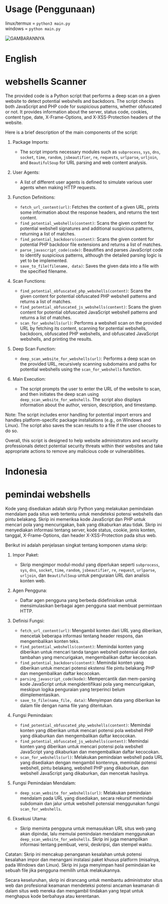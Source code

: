 # Usage (Penggunaan)

linux/termux = <code>python3 main.py</code> <br />
windows = ```python main.py```

![GAMBARANNYA](https://github.com/Xnuvers007/webshells/assets/62522733/3a6be194-a486-4188-915f-ba32bcece6e3)

# English
# webshells Scanner
The provided code is a Python script that performs a deep scan on a given website to detect potential webshells and backdoors. The script checks both JavaScript and PHP code for suspicious patterns, whether obfuscated or not. It provides information about the server, status code, cookies, content type, date, X-Frame-Options, and X-XSS-Protection headers of the website.

Here is a brief description of the main components of the script:

1. Package Imports:
   - The script imports necessary modules such as `subprocess`, `sys`, `dns`, `socket`, `time`, `random`, `jsbeautifier`, `re`, `requests`, `urlparse`, `urljoin`, and `BeautifulSoup` for URL parsing and web content analysis.

2. User Agents:
   - A list of different user agents is defined to simulate various user agents when making HTTP requests.

3. Function Definitions:
   - `fetch_url_content(url)`: Fetches the content of a given URL, prints some information about the response headers, and returns the text content.
   - `find_potential_webshells(content)`: Scans the given content for potential webshell signatures and additional suspicious patterns, returning a list of matches.
   - `find_potential_backdoors(content)`: Scans the given content for potential PHP backdoor file extensions and returns a list of matches.
   - `parse_javascript_code(code)`: Beautifies and parses JavaScript code to identify suspicious patterns, although the detailed parsing logic is yet to be implemented.
   - `save_to_file(filename, data)`: Saves the given data into a file with the specified filename.

4. Scan Functions:
   - `find_potential_obfuscated_php_webshells(content)`: Scans the given content for potential obfuscated PHP webshell patterns and returns a list of matches.
   - `find_potential_obfuscated_js_webshells(content)`: Scans the given content for potential obfuscated JavaScript webshell patterns and returns a list of matches.
   - `scan_for_webshells(url)`: Performs a webshell scan on the provided URL by fetching its content, scanning for potential webshells, backdoors, obfuscated PHP webshells, and obfuscated JavaScript webshells, and printing the results.

5. Deep Scan Function:
   - `deep_scan_website_for_webshells(url)`: Performs a deep scan on the provided URL, recursively scanning subdomains and paths for potential webshells using the `scan_for_webshells` function.

6. Main Execution:
   - The script prompts the user to enter the URL of the website to scan, and then initiates the deep scan using `deep_scan_website_for_webshells`. The script also displays information about the author, version, description, and timestamp.

Note: The script includes error handling for potential import errors and handles platform-specific package installations (e.g., on Windows and Linux). The script also saves the scan results to a file if the user chooses to do so.

Overall, this script is designed to help website administrators and security professionals detect potential security threats within their websites and take appropriate actions to remove any malicious code or vulnerabilities.

# Indonesia
# pemindai webshells

Kode yang disediakan adalah skrip Python yang melakukan pemindaian mendalam pada situs web tertentu untuk mendeteksi potensi webshells dan pintu belakang. Skrip ini memeriksa kode JavaScript dan PHP untuk mencari pola yang mencurigakan, baik yang dikaburkan atau tidak. Skrip ini menyediakan informasi tentang server, kode status, cookie, jenis konten, tanggal, X-Frame-Options, dan header X-XSS-Protection pada situs web.

Berikut ini adalah penjelasan singkat tentang komponen utama skrip:

1. Impor Paket:
   - Skrip mengimpor modul-modul yang diperlukan seperti `subprocess`, `sys`, `dns`, `socket`, `time`, `random`, `jsbeautifier`, `re`, `request`, `urlparse`, `urljoin`, dan `BeautifulSoup` untuk penguraian URL dan analisis konten web.

2. Agen Pengguna:
   - Daftar agen pengguna yang berbeda didefinisikan untuk mensimulasikan berbagai agen pengguna saat membuat permintaan HTTP.

3. Definisi Fungsi:
   - `fetch_url_content(url)`: Mengambil konten dari URL yang diberikan, mencetak beberapa informasi tentang header respons, dan mengembalikan konten teks.
   - `find_potential_webshells(content)`: Memindai konten yang diberikan untuk mencari tanda tangan webshell potensial dan pola tambahan yang mencurigakan, mengembalikan daftar kecocokan.
   - `find_potential_backdoors(content)`: Memindai konten yang diberikan untuk mencari potensi ekstensi file pintu belakang PHP dan mengembalikan daftar kecocokan.
   - `parsing_javascript_code(kode)`: Mempercantik dan mem-parsing kode JavaScript untuk mengidentifikasi pola yang mencurigakan, meskipun logika penguraian yang terperinci belum diimplementasikan.
   - `save_to_file(nama_file, data)`: Menyimpan data yang diberikan ke dalam file dengan nama file yang ditentukan.

4. Fungsi Pemindaian:
   - `find_potential_obfuscated_php_webshells(content)`: Memindai konten yang diberikan untuk mencari potensi pola webshell PHP yang dikaburkan dan mengembalikan daftar kecocokan.
   - `find_potential_obfuscated_js_webshells(content)`: Memindai konten yang diberikan untuk mencari potensi pola webshell JavaScript yang dikaburkan dan mengembalikan daftar kecocokan.
   - `scan_for_webshells(url)`: Melakukan pemindaian webshell pada URL yang disediakan dengan mengambil kontennya, memindai potensi webshell, pintu belakang, webshell PHP yang dikaburkan, dan webshell JavaScript yang dikaburkan, dan mencetak hasilnya.

5. Fungsi Pemindaian Mendalam:
   - `deep_scan_website_for_webshells(url)`: Melakukan pemindaian mendalam pada URL yang disediakan, secara rekursif memindai subdomain dan jalur untuk webshell potensial menggunakan fungsi `scan_for_webshells`.

6. Eksekusi Utama:
   - Skrip meminta pengguna untuk memasukkan URL situs web yang akan dipindai, lalu memulai pemindaian mendalam menggunakan `deep_scan_website_for_webshells`. Skrip ini juga menampilkan informasi tentang pembuat, versi, deskripsi, dan stempel waktu.

Catatan: Skrip ini mencakup penanganan kesalahan untuk potensi kesalahan impor dan menangani instalasi paket khusus platform (misalnya, pada Windows dan Linux). Skrip ini juga menyimpan hasil pemindaian ke sebuah file jika pengguna memilih untuk melakukannya.

Secara keseluruhan, skrip ini dirancang untuk membantu administrator situs web dan profesional keamanan mendeteksi potensi ancaman keamanan di dalam situs web mereka dan mengambil tindakan yang tepat untuk menghapus kode berbahaya atau kerentanan.
